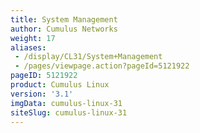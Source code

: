 ```yaml
---
title: System Management
author: Cumulus Networks
weight: 17
aliases:
 - /display/CL31/System+Management
 - /pages/viewpage.action?pageId=5121922
pageID: 5121922
product: Cumulus Linux
version: '3.1'
imgData: cumulus-linux-31
siteSlug: cumulus-linux-31
---
```

<article id="html-search-results" class="ht-content" style="display: none;">

</article>

<footer id="ht-footer">

</footer>
